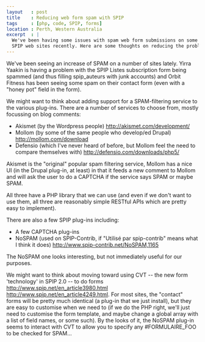 ```yaml
---
layout   : post
title    : Reducing web form spam with SPIP
tags     : [php, code, SPIP, forms]
location : Perth, Western Australia
excerpt  : |
  We've been having some issues with spam web form submissions on some of our
  SPIP web sites recently. Here are some thoughts on reducing the problem.
---
```


We've been seeing an increase of SPAM on a number of sites lately. Yirra Yaakin is having a problem with the SPIP Listes subscription form being spammed (and thus filling spip_auteurs with junk accounts) and Orbit Fitness has been seeing some spam on their contact form (even with a "honey pot" field in the form).

We might want to think about adding support for a SPAM-filtering service to the various plug-ins. There are a number of services to choose from, mostly focussing on blog comments:

* Akismet (by the Wordpress people) <http://akismet.com/development/>
* Mollom (by some of the same people who develop/ed Drupal) <http://mollom.com/download>
* Defensio (which I've never heard of before, but Mollom feel the need to compare themselves with) <http://defensio.com/downloads/php5/>

Akismet is the "original" popular spam filtering service, Mollom has a nice UI (in the Drupal plug-in, at least) in that it feeds a new comment to Mollom and will ask the user to do a CAPTCHA if the service says SPAM or maybe SPAM.

All three have a PHP library that we can use (and even if we don't want to use them, all three are reasonably simple RESTful APIs which are pretty easy to implement).

There are also a few SPIP plug-ins including:

* A few CAPTCHA plug-ins
* NoSPAM (used on SPIP-Contrib, if "Utilisé par spip-contrib" means what I think it does) <http://www.spip-contrib.net/NoSPAM,1165>

The NoSPAM one looks interesting, but not immediately useful for our purposes.

We might want to think about moving toward using CVT -- the new form 'technology' in SPIP 2.0 -- to do forms <http://www.spip.net/en_article3980.html> <http://www.spip.net/en_article4249.html>. For most sites, the "contact" forms will be pretty much identical (a plug-in that we just install), but they are easy to customise when we need to (if we do the PHP right, we'll just need to customise the form template, and maybe change a global array with a list of field names, or some such). By the looks of it, the NoSPAM plug-in seems to interact with CVT to allow you to specify any #FORMULAIRE_FOO to be checked for SPAM...